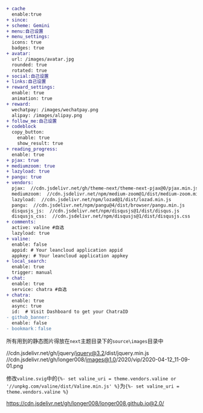 ```diff
+ cache
  enable:true
+ since: 
+ scheme: Gemini
+ menu:自己设置
+ menu_settings:
  icons: true
  badges: true
+ avatar:
  url: /images/avatar.jpg
  rounded: true
  rotated: true
+ social:自己设置
+ links:自己设置
+ reward_settings:
  enable: true
  animation: true
+ reward:
  wechatpay: /images/wechatpay.png
  alipay: /images/alipay.png
+ follow_me:自己设置
+ codeblock
  copy_button:
    enable: true
    show_result: true
+ reading_progress:
  enable: true
+ pjax: true
+ mediumzoom: true
+ lazyload: true
+ pangu: true
+ vendors:
  pjax:  //cdn.jsdelivr.net/gh/theme-next/theme-next-pjax@0/pjax.min.js
  mediumzoom:  //cdn.jsdelivr.net/npm/medium-zoom@1/dist/medium-zoom.min.js
  lazyload:  //cdn.jsdelivr.net/npm/lozad@1/dist/lozad.min.js
  pangu:  //cdn.jsdelivr.net/npm/pangu@4/dist/browser/pangu.min.js
  disqusjs_js:  //cdn.jsdelivr.net/npm/disqusjs@1/dist/disqus.js
  disqusjs_css:  //cdn.jsdelivr.net/npm/disqusjs@1/dist/disqusjs.css
+ comments:
  active: valine #自选
  lazyload: true
+ valine:
  enable: false
  appid: # Your leancloud application appid
  appkey: # Your leancloud application appkey
+ local_search:
  enable: true
  trigger: manual
+ chat:
  enable: true
  service: chatra #自选
+ chatra:
  enable: true
  async: true
  id:  # Visit Dashboard to get your ChatraID
- github_banner:
  enable: false
- bookmark：false
```
所有用到的静态图片得放在`next`主题目录下的`source\images`目录中

 //cdn.jsdelivr.net/gh/jquery/jquery@3.2/dist/jquery.min.js
 //cdn.jsdelivr.net/gh/longer008/images@1.0/2020/vip/2020-04-12_11-09-01.png

修改`valine.svig`中的`{%- set valine_uri = theme.vendors.valine or '//unpkg.com/valine/dist/Valine.min.js' %}`为`{%- set valine_uri = theme.vendors.valine %}`

https://cdn.jsdelivr.net/gh/longer008/longer008.github.io@2.0/